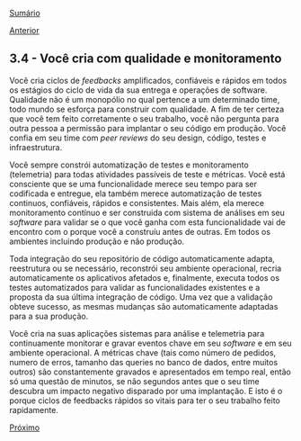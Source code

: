 [Sumário](https://github.com/lucasfantacuci/DevOpsRevelado/blob/master/README.md)


[Anterior](https://github.com/lucasfantacuci/DevOpsRevelado/blob/master/CHAPTER03/3-3-YOUBUILDSYSTEMSTOACHIEVEBUSINESSGOALS.md)


## 3.4 - Você cria com qualidade e monitoramento


Você cria ciclos de *feedbacks* amplificados, confiáveis e rápidos em todos os estágios do ciclo de vida da sua entrega e operações de software. Qualidade não é um monopólio no qual pertence a um determinado time, todo mundo se esforça para construir com qualidade. A fim de ter certeza que você tem feito corretamente o seu trabalho, você não pergunta para outra pessoa a permissão para implantar o seu código em produção. Você confia em seu time com *peer reviews* do seu design, código, testes e infraestrutura.


Você sempre constrói automatização de testes e monitoramento (telemetria) para todas atividades passíveis de teste e métricas. Você está consciente que se uma funcionalidade merece seu tempo para ser codificada e entregue, ela também merece automatização de testes continuos, confiáveis, rápidos e consistentes. Mais além, ela merece monitoramento contínuo e ser construida com sistema de análises em seu *software* para validar se o que você ganha com esta funcionalidade vai de encontro com o porque você a construíu antes de outras. Em todos os ambientes incluindo produção e não produção.   


Toda integração do seu repositório de código automaticamente adapta, reestrutura ou se necessário, reconstrói seu ambiente operacional, recria automaticamente os aplicativos afetados e, finalmente, executa todos os testes automatizados para validar as funcionalidades existentes e a proposta da sua última integração de código. Uma vez que a validação obteve sucesso, as mesmas mudanças são automaticamente adaptadas para a sua produção.


Você cria na suas aplicações sistemas para análise e telemetria para continuamente monitorar e gravar eventos chave em seu *software* e em seu ambiente operacional. A métricas chave (tais como número de pedidos, numero de erros, tamanho das queries no banco de dados, entre muitos outros) são constantemente gravados e apresentados em tempo real, então  só uma questão de minutos, se não segundos antes que o seu time descubra um impacto negativo disparado por uma implantação. E isto é o porque ciclos de feedbacks rápidos so vitais para ter o seu trabalho feito rapidamente.


[Próximo](https://github.com/lucasfantacuci/DevOpsRevelado/blob/master/CHAPTER03/3-5-THANKSTOERRORSYOULEARNANDTEACH.md)
